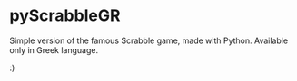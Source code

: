 # pyScrabbleGR
Simple version of the famous Scrabble game, made with Python. Available only in Greek language.

:)
